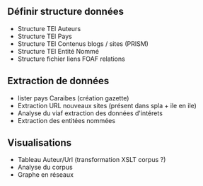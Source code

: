 
## Définir structure données
* Structure TEI Auteurs
* Structure TEI Pays
* Structure TEI Contenus blogs / sites (PRISM) 
* Structure TEI Entité Nommé
* Structure fichier liens FOAF relations

## Extraction de données
* lister pays Caraibes (création gazette)
* Extraction URL nouveaux sites (présent dans spla + ile en ile)
* Analyse du viaf extraction des données d'intérets
* Extraction des entitées nommées


## Visualisations
* Tableau Auteur/Url (transformation XSLT corpus ?)
* Analyse du corpus
* Graphe en réseaux
